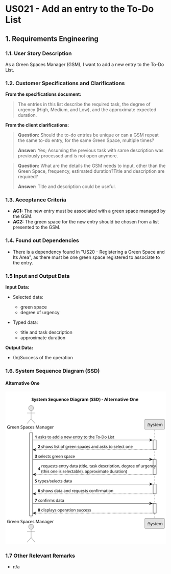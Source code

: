 # US021 - Add an entry to the To-Do List


## 1. Requirements Engineering

### 1.1. User Story Description

As a Green Spaces Manager (GSM), I want to add a new entry to the To-Do List.

### 1.2. Customer Specifications and Clarifications 

**From the specifications document:**

>	The entries in this list describe the required task, the degree of urgency (High, Medium, and Low), and the approximate expected duration.

**From the client clarifications:**

> **Question:** Should the to-do entries be unique or can a GSM repeat the same to-do entry, for the same Green Space, multiple times?
>
> **Answer:** Yes; Assuming the previous task with same description was previously processed and is not open anymore.

> **Question:**  What are the details the GSM needs to input, other than the Green Space, frequency, estimated duration?Title and description are required?
>
> **Answer:** Title and description could be useful.

### 1.3. Acceptance Criteria

* **AC1:** The new entry must be associated with a green space managed by the GSM.
* **AC2:** The green space for the new entry should be chosen from a list presented to the GSM.

### 1.4. Found out Dependencies

* There is a dependency found in "US20 - Registering a Green Space and Its Area", as there must be one green space registered to associate to the entry.

### 1.5 Input and Output Data

**Input Data:**

* Selected data:
    * green space
    * degree of urgency

* Typed data:
    * title and task description
    * approximate duration

**Output Data:**

* (In)Success of the operation

### 1.6. System Sequence Diagram (SSD)

#### Alternative One

![System Sequence Diagram - Alternative One](svg/us021-system-sequence-diagram-alternative-one.svg)

### 1.7 Other Relevant Remarks

* n/a